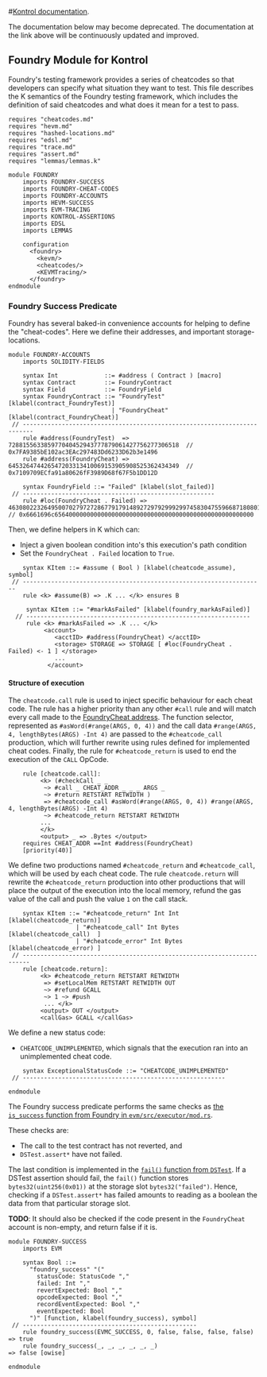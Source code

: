 #[Kontrol documentation](https://docs.runtimeverification.com/kontrol).

The documentation below may become deprecated. The documentation at the link above will be continuously updated and improved.

Foundry Module for Kontrol
--------------------------

Foundry's testing framework provides a series of cheatcodes so that developers can specify what situation they want to test.
This file describes the K semantics of the Foundry testing framework, which includes the definition of said cheatcodes and what does it mean for a test to pass.

```k
requires "cheatcodes.md"
requires "hevm.md"
requires "hashed-locations.md"
requires "edsl.md"
requires "trace.md"
requires "assert.md"
requires "lemmas/lemmas.k"

module FOUNDRY
    imports FOUNDRY-SUCCESS
    imports FOUNDRY-CHEAT-CODES
    imports FOUNDRY-ACCOUNTS
    imports HEVM-SUCCESS
    imports EVM-TRACING
    imports KONTROL-ASSERTIONS
    imports EDSL
    imports LEMMAS

    configuration
      <foundry>
        <kevm/>
        <cheatcodes/>
        <KEVMTracing/>
      </foundry>
endmodule
```

### Foundry Success Predicate

Foundry has several baked-in convenience accounts for helping to define the "cheat-codes".
Here we define their addresses, and important storage-locations.

```k
module FOUNDRY-ACCOUNTS
    imports SOLIDITY-FIELDS

    syntax Int             ::= #address ( Contract ) [macro]
    syntax Contract        ::= FoundryContract
    syntax Field           ::= FoundryField
    syntax FoundryContract ::= "FoundryTest"  [klabel(contract_FoundryTest)]
                             | "FoundryCheat" [klabel(contract_FoundryCheat)]
 // -------------------------------------------------------------------------
    rule #address(FoundryTest)  => 728815563385977040452943777879061427756277306518  // 0x7FA9385bE102ac3EAc297483Dd6233D62b3e1496
    rule #address(FoundryCheat) => 645326474426547203313410069153905908525362434349  // 0x7109709ECfa91a80626fF3989D68f67F5b1DD12D

    syntax FoundryField ::= "Failed" [klabel(slot_failed)]
 // ------------------------------------------------------
    rule #loc(FoundryCheat . Failed) => 46308022326495007027972728677917914892729792999299745830475596687180801507328 // 0x6661696c65640000000000000000000000000000000000000000000000000000
```

Then, we define helpers in K which can:

-   Inject a given boolean condition into's this execution's path condition
-   Set the `FoundryCheat . Failed` location to `True`.

```k
    syntax KItem ::= #assume ( Bool ) [klabel(cheatcode_assume), symbol]
 // --------------------------------------------------------------------
    rule <k> #assume(B) => .K ... </k> ensures B

     syntax KItem ::= "#markAsFailed" [klabel(foundry_markAsFailed)]
  // ---------------------------------------------------------------
     rule <k> #markAsFailed => .K ... </k>
          <account>
             <acctID> #address(FoundryCheat) </acctID>
             <storage> STORAGE => STORAGE [ #loc(FoundryCheat . Failed) <- 1 ] </storage>
             ...
           </account>
```

#### Structure of execution

The `cheatcode.call` rule is used to inject specific behaviour for each cheat code.
The rule has a higher priority than any other `#call` rule and will match every call made to the [FoundryCheat address](https://book.getfoundry.sh/cheatcodes/#cheatcodes-reference).
The function selector, represented as `#asWord(#range(ARGS, 0, 4))` and the call data `#range(ARGS, 4, lengthBytes(ARGS) -Int 4)` are passed to the `#cheatcode_call` production, which will further rewrite using rules defined for implemented cheat codes.
Finally, the rule for `#cheatcode_return` is used to end the execution of the `CALL` OpCode.

```k
    rule [cheatcode.call]:
         <k> (#checkCall _ _
          ~> #call _ CHEAT_ADDR _ _ _ ARGS _
          ~> #return RETSTART RETWIDTH )
          => #cheatcode_call #asWord(#range(ARGS, 0, 4)) #range(ARGS, 4, lengthBytes(ARGS) -Int 4)
          ~> #cheatcode_return RETSTART RETWIDTH
         ...
         </k>
         <output> _ => .Bytes </output>
    requires CHEAT_ADDR ==Int #address(FoundryCheat)
    [priority(40)]
```

We define two productions named `#cheatcode_return` and `#cheatcode_call`, which will be used by each cheat code.
The rule `cheatcode.return` will rewrite the `#cheatcode_return` production into other productions that will place the output of the execution into the local memory, refund the gas value of the call and push the value `1` on the call stack.

```k
    syntax KItem ::= "#cheatcode_return" Int Int  [klabel(cheatcode_return)]
                   | "#cheatcode_call" Int Bytes  [klabel(cheatcode_call)  ]
                   | "#cheatcode_error" Int Bytes [klabel(cheatcode_error) ]
 // ------------------------------------------------------------------------
    rule [cheatcode.return]:
         <k> #cheatcode_return RETSTART RETWIDTH
          => #setLocalMem RETSTART RETWIDTH OUT
          ~> #refund GCALL
          ~> 1 ~> #push
          ... </k>
         <output> OUT </output>
         <callGas> GCALL </callGas>
```

We define a new status code:
 - `CHEATCODE_UNIMPLEMENTED`, which signals that the execution ran into an unimplemented cheat code.

```k
    syntax ExceptionalStatusCode ::= "CHEATCODE_UNIMPLEMENTED"
 // ---------------------------------------------------------
```

```k
endmodule
```

The Foundry success predicate performs the same checks as [the `is_success` function from Foundry in `evm/src/executor/mod.rs`](https://github.com/foundry-rs/foundry/blob/e530c7325816e4256f62f4426bd9985dc54da831/evm/src/executor/mod.rs#L490).

These checks are:

-   The call to the test contract has not reverted, and
-   `DSTest.assert*` have not failed.

The last condition is implemented in the [`fail()` function from `DSTest`](https://github.com/dapphub/ds-test/blob/9310e879db8ba3ea6d5c6489a579118fd264a3f5/src/test.sol#L65).
If a DSTest assertion should fail, the `fail()` function stores `bytes32(uint256(0x01))` at the storage slot `bytes32("failed")`.
Hence, checking if a `DSTest.assert*` has failed amounts to reading as a boolean the data from that particular storage slot.

**TODO**: It should also be checked if the code present in the `FoundryCheat` account is non-empty, and return false if it is.

```k
module FOUNDRY-SUCCESS
    imports EVM

    syntax Bool ::=
      "foundry_success" "("
        statusCode: StatusCode ","
        failed: Int ","
        revertExpected: Bool ","
        opcodeExpected: Bool ","
        recordEventExpected: Bool ","
        eventExpected: Bool
      ")" [function, klabel(foundry_success), symbol]
 // -------------------------------------------------
    rule foundry_success(EVMC_SUCCESS, 0, false, false, false, false) => true
    rule foundry_success(_, _, _, _, _, _)                            => false [owise]

endmodule
```
